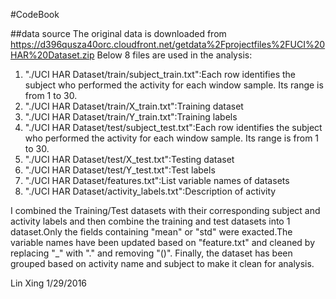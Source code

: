 #CodeBook

##data source
The original data is downloaded from https://d396qusza40orc.cloudfront.net/getdata%2Fprojectfiles%2FUCI%20HAR%20Dataset.zip
Below 8 files are used in the analysis:  
  
1. "./UCI HAR Dataset/train/subject_train.txt":Each row identifies the subject who performed the activity for each window sample. Its range is from 1 to 30.   
2. "./UCI HAR Dataset/train/X_train.txt":Training dataset
3. "./UCI HAR Dataset/train/Y_train.txt":Training labels
4. "./UCI HAR Dataset/test/subject_test.txt":Each row identifies the subject who performed the activity for each window sample. Its range is from 1 to 30. 
5. "./UCI HAR Dataset/test/X_test.txt":Testing dataset
6. "./UCI HAR Dataset/test/Y_test.txt":Test labels
7. "./UCI HAR Dataset/features.txt":List variable names of datasets
8. "./UCI HAR Dataset/activity_labels.txt":Description of activity
  
I combined the Training/Test datasets with their corresponding subject and activity labels and then combine the training and test datasets into 1 dataset.Only the fields containing "mean" or "std" were exacted.The variable names have been updated based on "feature.txt" and cleaned by replacing "_" with "." and removing "()". Finally, the dataset has been grouped based on activity name and subject to make it clean for analysis.


Lin Xing
1/29/2016
